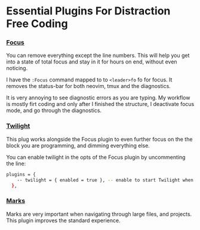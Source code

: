 # Essential Plugins For Distraction Free Coding

### [Focus](https://github.com/cdmill/focus.nvim?tab=readme-ov-file)

You can remove everything except the line numbers. This will help you get into
a state of total focus and stay in it for hours on end, without even noticing.

I have the `:Focus` command mapped to to `<leader>fo` fo for focus. It removes the status-bar
for both neovim, tmux and the diagnostics.

It is very annoying to see diagnostic errors as you are typing. My workflow is mostly
firt coding and only after I finished the structure, I deactivate focus mode, and go
through the diagnostics.

### [Twilight](https://github.com/folke/twilight.nvim)

This plug works alongside the Focus plugin to even further focus on the the block
you are programming, and dimming everything else.

You can enable twilight in the opts of the Focus plugin by uncommenting the
line:

```bash
plugins = {
    -- twilight = { enabled = true }, -- enable to start Twilight when zen mode opens
  },
```

### [Marks](https://github.com/chentoast/marks.nvim)

Marks are very important when navigating through large files, and projects. This plugin
improves the standard experience.
